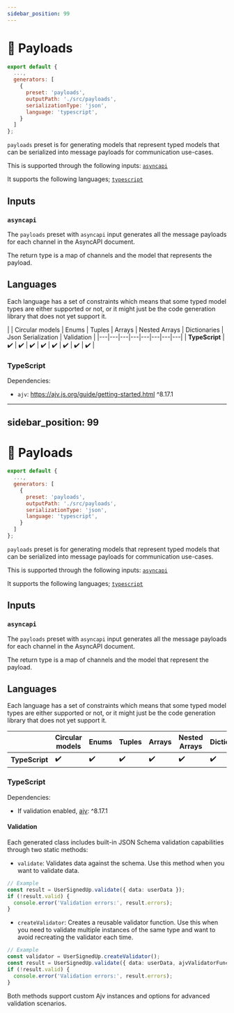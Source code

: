 ```yaml
---
sidebar_position: 99
---
```


# 🐔 Payloads

```js
export default {
  ...,
  generators: [
    {
      preset: 'payloads',
      outputPath: './src/payloads',
      serializationType: 'json', 
  	  language: 'typescript',
    }
  ]
};
```

`payloads` preset is for generating models that represent typed models that can be serialized into message payloads for communication use-cases.

This is supported through the following inputs: [`asyncapi`](#inputs)

It supports the following languages; [`typescript`](#typescript)

## Inputs

### `asyncapi`
The `payloads` preset with `asyncapi` input generates all the message payloads for each channel in the AsyncAPI document.

The return type is a map of channels and the model that represents the payload. 
 
## Languages
Each language has a set of constraints which means that some typed model types are either supported or not, or it might just be the code generation library that does not yet support it.

|  | Circular models | Enums | Tuples | Arrays | Nested Arrays | Dictionaries | Json Serialization | Validation |
|---|---|---|---|---|---|---|---|
| **TypeScript** | ✔️ | ✔️ | ✔️ | ✔️ | ✔️ | ✔️ | ✔️ | ✔️ |

### TypeScript

Dependencies: 
- `ajv`: https://ajv.js.org/guide/getting-started.html ^8.17.1

---
sidebar_position: 99
---

# 🐔 Payloads

```js
export default {
  ...,
  generators: [
    {
      preset: 'payloads',
      outputPath: './src/payloads',
      serializationType: 'json', 
  	  language: 'typescript',
    }
  ]
};
```

`payloads` preset is for generating models that represent typed models that can be serialized into message payloads for communication use-cases.

This is supported through the following inputs: [`asyncapi`](#inputs)

It supports the following languages; [`typescript`](#typescript)

## Inputs

### `asyncapi`
The `payloads` preset with `asyncapi` input generates all the message payloads for each channel in the AsyncAPI document.

The return type is a map of channels and the model that represent the payload. 
 
## Languages
Each language has a set of constraints which means that some typed model types are either supported or not, or it might just be the code generation library that does not yet support it.

|  | Circular models | Enums | Tuples | Arrays | Nested Arrays | Dictionaries | Json Serialization | Validation |
|---|---|---|---|---|---|---|---|---|
| **TypeScript** | ✔️ | ✔️ | ✔️ | ✔️ | ✔️ | ✔️ | ✔️ | ✔️ |

### TypeScript

Dependencies: 
- If validation enabled, [ajv](https://ajv.js.org/guide/getting-started.html): ^8.17.1

#### Validation
Each generated class includes built-in JSON Schema validation capabilities through two static methods:

- `validate`: Validates data against the schema. Use this method when you want to validate data.

```typescript
// Example
const result = UserSignedUp.validate({ data: userData });
if (!result.valid) {
  console.error('Validation errors:', result.errors);
}
```

- `createValidator`: Creates a reusable validator function. Use this when you need to validate multiple instances of the same type and want to avoid recreating the validator each time.

```typescript
// Example
const validator = UserSignedUp.createValidator();
const result = UserSignedUp.validate({ data: userData, ajvValidatorFunction: validator });
if (!result.valid) {
  console.error('Validation errors:', result.errors);
}
```

Both methods support custom Ajv instances and options for advanced validation scenarios.
